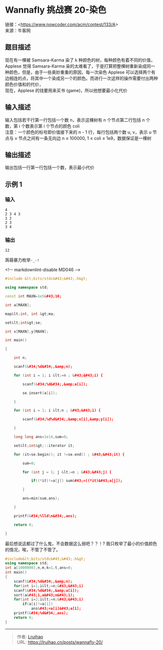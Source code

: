# Wannafly 挑战赛 20-染色


链接：&lt;https://www.nowcoder.com/acm/contest/133/A&gt;  
来源：牛客网

## 题目描述

现在有一棵被 Samsara-Karma 染了 k 种颜色的树，每种颜色有着不同的价值，Applese 觉得 Samsara-Karma 染的太难看了，于是打算把整棵树重新染成同一种颜色，但是，由于一些奥妙重重的原因，每一次染色 Applese 可以选择两个有边相连的点，将其中一个染成另一个的颜色。而进行一次这样的操作需要付出两种颜色价值和的代价，  
现在，Applese 的钱要用来买书 (game)，所以他想要最小化代价

## 输入描述

输入包括若干行第一行包括一个数 n，表示这棵树有 n 个节点第二行包括 n 个数，第 i 个数表示第 i 个节点的颜色 coli  
注意：一个颜色的标号即价值接下来的 n - 1 行，每行包括两个数 u, v，表示 u 节点与 v 节点之间有一条无向边 n ≤ 100000, 1 ≤ coli ≤ 1e9，数据保证是一棵树

## 输出描述

输出包括一行第一行包括一个数，表示最小代价

## 示例 1

### 输入

    4
    2 3 4 3
    1 2
    2 3
    3 4

### 输出

    12

蒟蒻暴力枚举`-_-!`

&lt;!-- markdownlint-disable MD046 --&gt;

```cpp
#include &lt;bits/stdc&#43;&#43;.h&gt;

using namespace std;

const int MAXN=1e5&#43;10;

int a[MAXN];

map&lt;int, int &gt;ma;

set&lt;int&gt;se;

int x[MAXN],y[MAXN];

int main()

{

    int n;

    scanf(&#34;%d&#34;,&amp;n);

    for (int i = 1; i &lt;=n ; &#43;&#43;i) {

        scanf(&#34;%d&#34;,&amp;a[i]);

        se.insert(a[i]);

    }

    for (int i = 1; i &lt;n ; &#43;&#43;i) {

        scanf(&#34;%d%d&#34;,&amp;x[i],&amp;y[i]);

    }

    long long ans=1e14,sum=0;

    set&lt;int&gt;::iterator it;

    for (it=se.begin(); it !=se.end() ; &#43;&#43;it) {

        sum=0;

        for (int j = 1; j &lt;=n ; &#43;&#43;j) {

            if((*it)!=a[j]) sum&#43;=((*it)&#43;a[j]);

        }

        ans=min(sum,ans);

    }

    printf(&#34;%lld\n&#34;,ans);

    return 0;

}
```

最后想说这都过了什么鬼，不会数据这么弱吧？？！? 我只枚举了最小的价值颜色的情况，唉，不管了不管了。

```cpp
#include&lt;bits/stdc&#43;&#43;.h&gt;
using namespace std;
int a[1000000],n,m,k=1,t,ans=0;
int main()
{
    scanf(&#34;%d&#34;,&amp;n);
    for(int i=1;i&lt;=n;&#43;&#43;i)
    scanf(&#34;%d&#34;,&amp;a[i]);
    sort(a&#43;1,a&#43;n&#43;1);
    for(int i=2;i&lt;=n;&#43;&#43;i)
        if(a[i]!=a[1])
            ans&#43;=a[i]&#43;a[1];
    printf(&#34;%d&#34;,ans);
    return 0;
}
```


---

> 作者: [Lruihao](https://github.com/Lruihao)  
> URL: https://lruihao.cn/posts/wannafly-20/  

